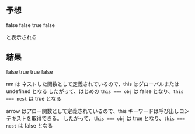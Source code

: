 ## 予想

false false
true false

と表示される

## 結果

false true
true false

nm は ネストした関数として定義されているので、this はグローバルまたは undefined となる
したがって、はじめの `this === obj` は false となり、`this === nest` は true となる

arrow はアロー関数として定義されているので、this キーワードは呼び出しコンテキストを取得できる。
したがって、`this === obj` は true となり、`this === nest` は false となる
